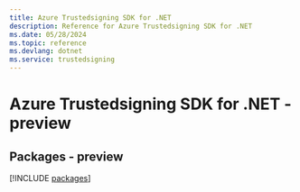 ```yaml
---
title: Azure Trustedsigning SDK for .NET
description: Reference for Azure Trustedsigning SDK for .NET
ms.date: 05/28/2024
ms.topic: reference
ms.devlang: dotnet
ms.service: trustedsigning
---
```

# Azure Trustedsigning SDK for .NET - preview
## Packages - preview
[!INCLUDE [packages](trustedsigning-index.md)]